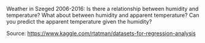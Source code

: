 Weather in Szeged 2006-2016:
Is there a relationship between humidity and temperature?
What about between humidity and apparent temperature?
Can you predict the apparent temperature given the humidity?

Source: https://www.kaggle.com/rtatman/datasets-for-regression-analysis